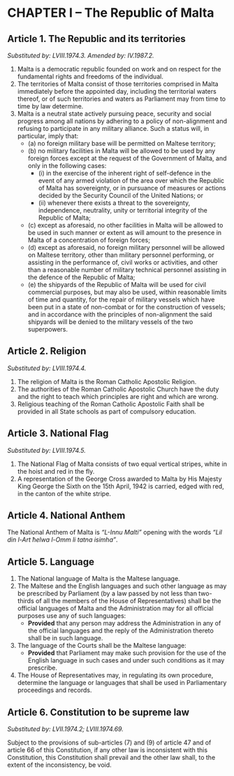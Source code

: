 # CHAPTER I – The Republic of Malta

## Article 1. The Republic and its territories

_Substituted by: LVIII.1974.3. Amended by: IV.1987.2._

1. Malta is a democratic republic founded on work and on respect for the fundamental rights and freedoms of the individual.
2. The territories of Malta consist of those territories comprised in Malta immediately before the appointed day, including the territorial waters thereof, or of such territories and waters as Parliament may from time to time by law determine.
3. Malta is a neutral state actively pursuing peace, security and social progress among all nations by adhering to a policy of non-alignment and refusing to participate in any military alliance. Such a status will, in particular, imply that:
   - (a) no foreign military base will be permitted on Maltese territory;
   - (b) no military facilities in Malta will be allowed to be used by any foreign forces except at the request of the Government of Malta, and only in the following cases:
     - (i) in the exercise of the inherent right of self-defence in the event of any armed violation of the area over which the Republic of Malta has sovereignty, or in pursuance of measures or actions decided by the Security Council of the United Nations; or
     - (ii) whenever there exists a threat to the sovereignty, independence, neutrality, unity or territorial integrity of the Republic of Malta;
   - (c) except as aforesaid, no other facilities in Malta will be allowed to be used in such manner or extent as will amount to the presence in Malta of a concentration of foreign forces;
   - (d) except as aforesaid, no foreign military personnel will be allowed on Maltese territory, other than military personnel performing, or assisting in the performance of, civil works or activities, and other than a reasonable number of military technical personnel assisting in the defence of the Republic of Malta;
   - (e) the shipyards of the Republic of Malta will be used for civil commercial purposes, but may also be used, within reasonable limits of time and quantity, for the repair of military vessels which have been put in a state of non-combat or for the construction of vessels; and in accordance with the principles of non-alignment the said shipyards will be denied to the military vessels of the two superpowers.

## Article 2. Religion

_Substituted by: LVIII.1974.4._

1. The religion of Malta is the Roman Catholic Apostolic Religion.
2. The authorities of the Roman Catholic Apostolic Church have the duty and the right to teach which principles are right and which are wrong.
3. Religious teaching of the Roman Catholic Apostolic Faith shall be provided in all State schools as part of compulsory education.

## Article 3. National Flag

_Substituted by: LVIII.1974.5._

1. The National Flag of Malta consists of two equal vertical stripes, white in the hoist and red in the fly.
2. A representation of the George Cross awarded to Malta by His Majesty King George the Sixth on the 15th April, 1942 is carried, edged with red, in the canton of the white stripe.

## Article 4. National Anthem

The National Anthem of Malta is _“L-Innu Malti”_ opening with the words _“Lil din l-Art ħelwa l-Omm li tatna isimha”_.

## Article 5. Language

1. The National language of Malta is the Maltese language.
2. The Maltese and the English languages and such other language as may be prescribed by Parliament (by a law passed by not less than two-thirds of all the members of the House of Representatives) shall be the official languages of Malta and the Administration may for all official purposes use any of such languages:
   - **Provided** that any person may address the Administration in any of the official languages and the reply of the Administration thereto shall be in such language.
3. The language of the Courts shall be the Maltese language:
   - **Provided** that Parliament may make such provision for the use of the English language in such cases and under such conditions as it may prescribe.
4. The House of Representatives may, in regulating its own procedure, determine the language or languages that shall be used in Parliamentary proceedings and records.

## Article 6. Constitution to be supreme law

_Substituted by: LVII.1974.2; LVIII.1974.69._

Subject to the provisions of sub-articles (7) and (9) of article 47 and of article 66 of this Constitution, if any other law is inconsistent with this Constitution, this Constitution shall prevail and the other law shall, to the extent of the inconsistency, be void.
